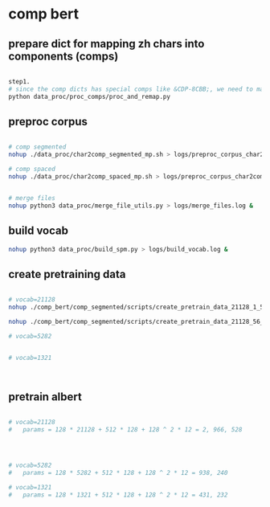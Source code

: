 # comp bert


## prepare dict for mapping zh chars into components (comps)

```bash

step1. 
# since the comp dicts has special comps like &CDP-8CBB;, we need to map it to a char which is not a comp
python data_proc/proc_comps/proc_and_remap.py

```

## preproc corpus

```bash

# comp segmented
nohup ./data_proc/char2comp_segmented_mp.sh > logs/preproc_corpus_char2comp_segmented_mp.log &

# comp spaced
nohup ./data_proc/char2comp_spaced_mp.sh > logs/preproc_corpus_char2comp_spaced_mp.log &


# merge files
nohup python3 data_proc/merge_file_utils.py > logs/merge_files.log &

```

## build vocab

```bash
nohup python3 data_proc/build_spm.py > logs/build_vocab.log &

```


## create pretraining data 

```bash

# vocab=21128
nohup ./comp_bert/comp_segmented/scripts/create_pretrain_data_21128_1_55.sh > logs/create_pretrain_data_21128_1_55.log &

nohup ./comp_bert/comp_segmented/scripts/create_pretrain_data_21128_56_130.sh > logs/create_pretrain_data_21128_56_130.log &

# vocab=5282


# vocab=1321




```


## pretrain albert

```bash

# vocab=21128
#   params = 128 * 21128 + 512 * 128 + 128 ^ 2 * 12 = 2, 966, 528




# vocab=5282
#   params = 128 * 5282 + 512 * 128 + 128 ^ 2 * 12 = 938, 240

# vocab=1321
#   params = 128 * 1321 + 512 * 128 + 128 ^ 2 * 12 = 431, 232




```

